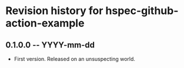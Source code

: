 # Revision history for hspec-github-action-example

## 0.1.0.0 -- YYYY-mm-dd

* First version. Released on an unsuspecting world.
